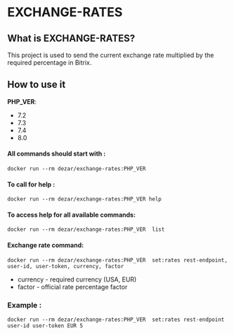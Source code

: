 # EXCHANGE-RATES

## What is EXCHANGE-RATES?
This project is used to send the current exchange rate multiplied by the required percentage in Bitrix.

## How to use it
**PHP_VER**:
* 7.2
* 7.3
* 7.4
* 8.0
#### All commands should start with :
`docker run --rm dezar/exchange-rates:PHP_VER ` 

#### To call for help :
`docker run --rm dezar/exchange-rates:PHP_VER help`

#### To access help for all available commands:
`docker run --rm dezar/exchange-rates:PHP_VER  list`

#### Exchange rate command:
`docker run --rm dezar/exchange-rates:PHP_VER  set:rates rest-endpoint, user-id, user-token, currency, factor`
 
* currency - required currency (USA, EUR)
* factor - official rate percentage factor

### Example :
`docker run --rm dezar/exchange-rates:PHP_VER  set:rates rest-endpoint user-id user-token EUR 5`




